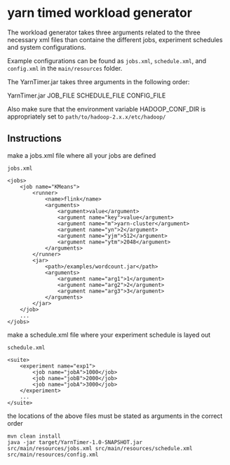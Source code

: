 # yarn timed workload generator

The workload generator takes three arguments related to the three necessary xml files than containe the different jobs,
experiment schedules and system configurations.

Example configurations can be found as ```jobs.xml```, ```schedule.xml```, and ```config.xml``` in the ```main/resources``` folder.

The YarnTimer.jar takes three arguments in the following order:

YarnTimer.jar JOB_FILE SCHEDULE_FILE CONFIG_FILE

Also make sure that the environment variable HADOOP_CONF_DIR is appropriately set to ```path/to/hadoop-2.x.x/etc/hadoop/```

## Instructions

make a jobs.xml file where all your jobs are defined

```
jobs.xml

<jobs>
    <job name="KMeans">
        <runner>
            <name>flink</name>
            <arguments>
                <argument>value</argument>
                <argument name="key">value</argument>
                <argument name="m">yarn-cluster</argument>
                <argument name="yn">2</argument>
                <argument name="yjm">512</argument>
                <argument name="ytm">2048</argument>
            </arguments>
        </runner>
        <jar>
            <path>/examples/wordcount.jar</path>
            <arguments>
                <argument name="arg1">1</argument>
                <argument name="arg2">2</argument>
                <argument name="arg3">3</argument>
            </arguments>
        </jar>
    </job>
    ...
</jobs>
```

make a schedule.xml file where your experiment schedule is layed out

```
schedule.xml

<suite>
    <experiment name="exp1">
        <job name="jobA">1000</job>
        <job name="jobB">2000</job>
        <job name="jobA">3000</job>
    </experiment>
    ...
</suite>
```

the locations of the above files must be stated as arguments in the correct order

```
mvn clean install
java -jar target/YarnTimer-1.0-SNAPSHOT.jar src/main/resources/jobs.xml src/main/resources/schedule.xml src/main/resources/config.xml
```